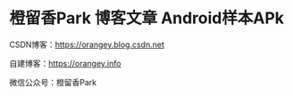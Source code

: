 # 橙留香Park 博客文章 Android样本APk

CSDN博客：https://orangey.blog.csdn.net

自建博客：https://orangey.info

微信公众号：橙留香Park

